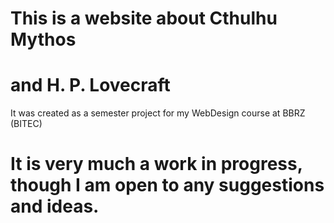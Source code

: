# This is a website about Cthulhu Mythos 
#       and H. P. Lovecraft

It was created as a semester project for my WebDesign course at BBRZ (BITEC)

# It is very much a work in progress, though I am open to any suggestions and ideas.
